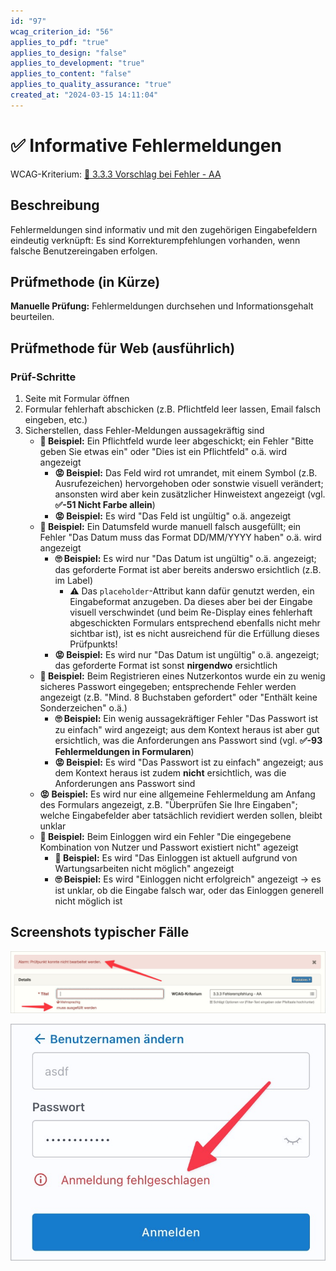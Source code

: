 ```yaml
---
id: "97"
wcag_criterion_id: "56"
applies_to_pdf: "true"
applies_to_design: "false"
applies_to_development: "true"
applies_to_content: "false"
applies_to_quality_assurance: "true"
created_at: "2024-03-15 14:11:04"
---
```


# ✅ Informative Fehlermeldungen

WCAG-Kriterium: [📜 3.3.3 Vorschlag bei Fehler - AA](..)

## Beschreibung

Fehlermeldungen sind informativ und mit den zugehörigen Eingabefeldern eindeutig verknüpft: Es sind Korrekturempfehlungen vorhanden, wenn falsche Benutzereingaben erfolgen.

## Prüfmethode (in Kürze)

**Manuelle Prüfung:** Fehlermeldungen durchsehen und Informationsgehalt beurteilen.

## Prüfmethode für Web (ausführlich)

### Prüf-Schritte

1. Seite mit Formular öffnen
1. Formular fehlerhaft abschicken (z.B. Pflichtfeld leer lassen, Email falsch eingeben, etc.)
1. Sicherstellen, dass Fehler-Meldungen aussagekräftig sind
    - **🙂 Beispiel:** Ein Pflichtfeld wurde leer abgeschickt; ein Fehler "Bitte geben Sie etwas ein" oder "Dies ist ein Pflichtfeld" o.ä. wird angezeigt
        - **😡 Beispiel:** Das Feld wird rot umrandet, mit einem Symbol (z.B. Ausrufezeichen) hervorgehoben oder sonstwie visuell verändert; ansonsten wird aber kein zusätzlicher Hinweistext angezeigt (vgl. **✅-51 Nicht Farbe allein**)
        - **😡 Beispiel:** Es wird "Das Feld ist ungültig" o.ä. angezeigt
    - **🙂 Beispiel:** Ein Datumsfeld wurde manuell falsch ausgefüllt; ein Fehler "Das Datum muss das Format DD/MM/YYYY haben" o.ä. wird angezeigt
        - **🙄 Beispiel:** Es wird nur "Das Datum ist ungültig" o.ä. angezeigt; das geforderte Format ist aber bereits anderswo ersichtlich (z.B. im Label)
            - ⚠️ Das `placeholder`-Attribut kann dafür genutzt werden, ein Eingabeformat anzugeben. Da dieses aber bei der Eingabe visuell verschwindet (und beim Re-Display eines fehlerhaft abgeschickten Formulars entsprechend ebenfalls nicht mehr sichtbar ist), ist es nicht ausreichend für die Erfüllung dieses Prüfpunkts!
        - **😡 Beispiel:** Es wird nur "Das Datum ist ungültig" o.ä. angezeigt; das geforderte Format ist sonst **nirgendwo** ersichtlich
    - **🙂 Beispiel:** Beim Registrieren eines Nutzerkontos wurde ein zu wenig sicheres Passwort eingegeben; entsprechende Fehler werden angezeigt (z.B. "Mind. 8 Buchstaben gefordert" oder "Enthält keine Sonderzeichen" o.ä.)
        - **🙄 Beispiel:** Ein wenig aussagekräftiger Fehler "Das Passwort ist zu einfach" wird angezeigt; aus dem Kontext heraus ist aber gut ersichtlich, was die Anforderungen ans Passwort sind (vgl. **✅-93 Fehlermeldungen in Formularen**)
        - **😡 Beispiel:** Es wird "Das Passwort ist zu einfach" angezeigt; aus dem Kontext heraus ist zudem **nicht** ersichtlich, was die Anforderungen ans Passwort sind
    - **😡 Beispiel:** Es wird nur eine allgemeine Fehlermeldung am Anfang des Formulars angezeigt, z.B. "Überprüfen Sie Ihre Eingaben"; welche Eingabefelder aber tatsächlich revidiert werden sollen, bleibt unklar
    - **🙂 Beispiel:** Beim Einloggen wird ein Fehler "Die eingegebene Kombination von Nutzer und Passwort existiert nicht" agezeigt
        - **🙂 Beispiel:** Es wird "Das Einloggen ist aktuell aufgrund von Wartungsarbeiten nicht möglich" angezeigt
        - **🙄 Beispiel:** Es wird "Einloggen nicht erfolgreich" angezeigt → es ist unklar, ob die Eingabe falsch war, oder das Einloggen generell nicht möglich ist

## Screenshots typischer Fälle

![Fehlermeldung in A4AA](images/fehlermeldung-in-a4aa.png)

![Wenig aussagekräftiger Login-Fehler](images/wenig-aussagekrftiger-login-fehler.png)